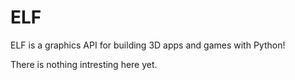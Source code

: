# ELF
ELF is a graphics API for building 3D apps and games with Python!

There is nothing intresting here yet.
